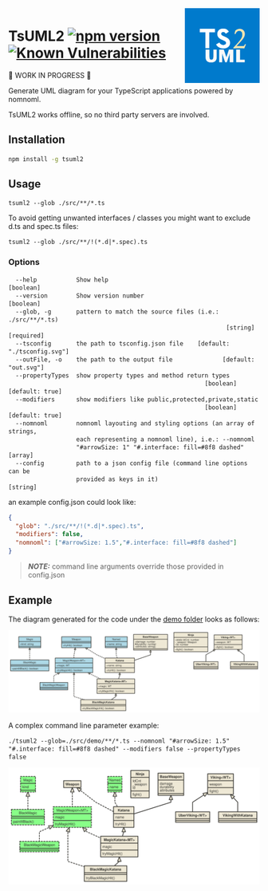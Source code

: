 <img src="./assets/logo.png" width="150" align="right" />

# TsUML2 [![npm version](https://badge.fury.io/js/tsuml2.svg)](https://badge.fury.io/js/tsuml2) [![Known Vulnerabilities](https://snyk.io/test/npm/tsuml2/badge.svg)](https://snyk.io/test/npm/tsuml2)

:construction: WORK IN PROGRESS :construction:

Generate UML diagram for your TypeScript applications powered by nomnoml.

TsUML2 works offline, so no third party servers are involved.



## Installation

```sh
npm install -g tsuml2
```

## Usage

```
tsuml2 --glob ./src/**/*.ts 
```
To avoid getting unwanted interfaces / classes you might want to exclude d.ts and spec.ts files:
```
tsuml2 --glob ./src/**/!(*.d|*.spec).ts
```

### Options
```
  --help           Show help                                           [boolean]
  --version        Show version number                                 [boolean]
  --glob, -g       pattern to match the source files (i.e.: ./src/**/*.ts)
                                                             [string] [required]
  --tsconfig       the path to tsconfig.json file    [default: "./tsconfig.svg"]
  --outFile, -o    the path to the output file              [default: "out.svg"]
  --propertyTypes  show property types and method return types
                                                       [boolean] [default: true]
  --modifiers      show modifiers like public,protected,private,static
                                                       [boolean] [default: true]
  --nomnoml        nomnoml layouting and styling options (an array of strings,
                   each representing a nomnoml line), i.e.: --nomnoml
                   "#arrowSize: 1" "#.interface: fill=#8f8 dashed"       [array]
  --config         path to a json config file (command line options can be
                   provided as keys in it)                              [string]
```

an example config.json could look like:
```json
{
  "glob": "./src/**/!(*.d|*.spec).ts",
  "modifiers": false,
  "nomnoml": ["#arrowSize: 1.5","#.interface: fill=#8f8 dashed"]
}
```

> **_NOTE:_** command line arguments override those provided in config.json


## Example
The diagram generated for the code under the [demo folder](https://github.com/demike/TsUML2/tree/master/src/demo) looks as follows:

![](/assets/uml_diagram.svg?sanitize=true)

A complex command line parameter example:
```
./tsuml2 --glob=./src/demo/**/*.ts --nomnoml "#arrowSize: 1.5" "#.interface: fill=#8f8 dashed" --modifiers false --propertyTypes false
```

![](/assets/alt_uml_diagram.svg?sanitize=true)
